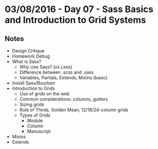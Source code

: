 # 03/08/2016 - Day 07 - Sass Basics and Introduction to Grid Systems

## Notes
- Design Critique
- Homework Debug
- What is Sass?
    + Why Use Sass? (vs Less)
    + Difference between .scss and .sass
    + Variables, Partials, Extends, Mixins (basic)
- Install Sass/Bourbon
- Introduction to Grids
    + Use of grids on the web
    + Common considerations: columns, gutters
    + Sizing grids
    + Rule of Thirds, Golden Mean, 12/18/24-column grids
    + Types of Grids
        * Module
        * Column
        * Manuscript
- Mixins
- Extends
